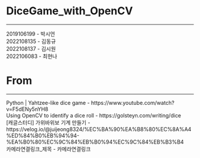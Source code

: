 # DiceGame_with_OpenCV
<hr>
2019106199    - 박시언<br>
2022108135 - 김동규<br>
2022108137    - 김시원<br>
2022106083    - 최현나<br>

# From
<hr>
Python | Yahtzee-like dice game - https://www.youtube.com/watch?v=F5dENy5nYH8<br>
Using OpenCV to identify a dice roll - https://golsteyn.com/writing/dice<br>
[캐글스터디] 가위바위보 기계 만들기 - https://velog.io/@juijeong8324/%EC%BA%90%EA%B8%80%EC%8A%A4%ED%84%B0%EB%94%94-%EA%B0%80%EC%9C%84%EB%B0%94%EC%9C%84%EB%B3%B4<br>
카메라연결링크_제목 - 카메라연결링크<br>
